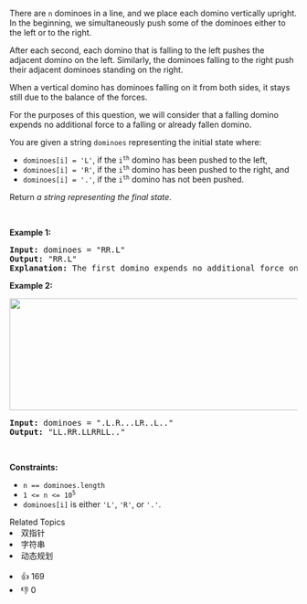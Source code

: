 <p>There are <code>n</code> dominoes in a line, and we place each domino vertically upright. In the beginning, we simultaneously push some of the dominoes either to the left or to the right.</p>

<p>After each second, each domino that is falling to the left pushes the adjacent domino on the left. Similarly, the dominoes falling to the right push their adjacent dominoes standing on the right.</p>

<p>When a vertical domino has dominoes falling on it from both sides, it stays still due to the balance of the forces.</p>

<p>For the purposes of this question, we will consider that a falling domino expends no additional force to a falling or already fallen domino.</p>

<p>You are given a string <code>dominoes</code> representing the initial state where:</p>

<ul>
	<li><code>dominoes[i] = &#39;L&#39;</code>, if the <code>i<sup>th</sup></code> domino has been pushed to the left,</li>
	<li><code>dominoes[i] = &#39;R&#39;</code>, if the <code>i<sup>th</sup></code> domino has been pushed to the right, and</li>
	<li><code>dominoes[i] = &#39;.&#39;</code>, if the <code>i<sup>th</sup></code> domino has not been pushed.</li>
</ul>

<p>Return <em>a string representing the final state</em>.</p>

<p>&nbsp;</p>
<p><strong>Example 1:</strong></p>

<pre>
<strong>Input:</strong> dominoes = &quot;RR.L&quot;
<strong>Output:</strong> &quot;RR.L&quot;
<strong>Explanation:</strong> The first domino expends no additional force on the second domino.
</pre>

<p><strong>Example 2:</strong></p>
<img alt="" src="https://s3-lc-upload.s3.amazonaws.com/uploads/2018/05/18/domino.png" style="height: 196px; width: 512px;" />
<pre>
<strong>Input:</strong> dominoes = &quot;.L.R...LR..L..&quot;
<strong>Output:</strong> &quot;LL.RR.LLRRLL..&quot;
</pre>

<p>&nbsp;</p>
<p><strong>Constraints:</strong></p>

<ul>
	<li><code>n == dominoes.length</code></li>
	<li><code>1 &lt;= n &lt;= 10<sup>5</sup></code></li>
	<li><code>dominoes[i]</code> is either <code>&#39;L&#39;</code>, <code>&#39;R&#39;</code>, or <code>&#39;.&#39;</code>.</li>
</ul>
<div><div>Related Topics</div><div><li>双指针</li><li>字符串</li><li>动态规划</li></div></div><br><div><li>👍 169</li><li>👎 0</li></div>